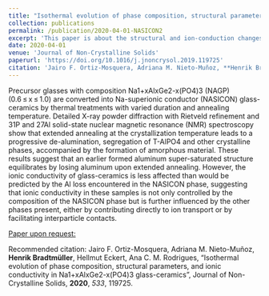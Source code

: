 ```yaml
---
title: "Isothermal evolution of phase composition, structural parameters, and ionic conductivity in Na1+xAlxGe2-x(PO4)3 glass-ceramics"
collection: publications
permalink: /publication/2020-04-01-NASICON2
excerpt: 'This paper is about the structural and ion-conduction changes in a Na-superionic conducting (NASICON) system upon extented thermal treatment.'
date: 2020-04-01
venue: 'Journal of Non-Crystalline Solids'
paperurl: 'https://doi.org/10.1016/j.jnoncrysol.2019.119725'
citation: 'Jairo F. Ortiz-Mosquera, Adriana M. Nieto-Muñoz, **Henrik Bradtmüller**, Hellmut Eckert, Ana C. M. Rodrigues, “Isothermal evolution of phase composition, structural parameters, and ionic conductivity in Na1+xAlxGe2-x(PO4)3 glass-ceramics”, Journal of Non-Crystalline Solids, **2020**, *533*, 119725.'
---
```

Precursor glasses with composition Na1+xAlxGe2-x(PO4)3 (NAGP) (0.6 ≤ x ≤ 1.0) are converted into Na-superionic conductor (NASICON) glass-ceramics by thermal treatments with varied duration and annealing temperature. Detailed X-ray powder diffraction with Rietveld refinement and 31P and 27Al solid-state nuclear magnetic resonance (NMR) spectroscopy show that extended annealing at the crystallization temperature leads to a progressive de-alumination, segregation of T-AlPO4 and other crystalline phases, accompanied by the formation of amorphous material. These results suggest that an earlier formed aluminum super-saturated structure equilibrates by losing aluminum upon extended annealing. However, the ionic conductivity of glass-ceramics is less affected than would be predicted by the Al loss encountered in the NASICON phase, suggesting that ionic conductivity in these samples is not only controlled by the composition of the NASICON phase but is further influenced by the other phases present, either by contributing directly to ion transport or by facilitating interparticle contacts.

[Paper upon request:](@mailto:mail@bradtmueller.net)

Recommended citation:  Jairo F. Ortiz-Mosquera, Adriana M. Nieto-Muñoz, **Henrik Bradtmüller**, Hellmut Eckert, Ana C. M. Rodrigues, “Isothermal evolution of phase composition, structural parameters, and ionic conductivity in Na1+xAlxGe2-x(PO4)3 glass-ceramics”, Journal of Non-Crystalline Solids, **2020**, *533*, 119725.